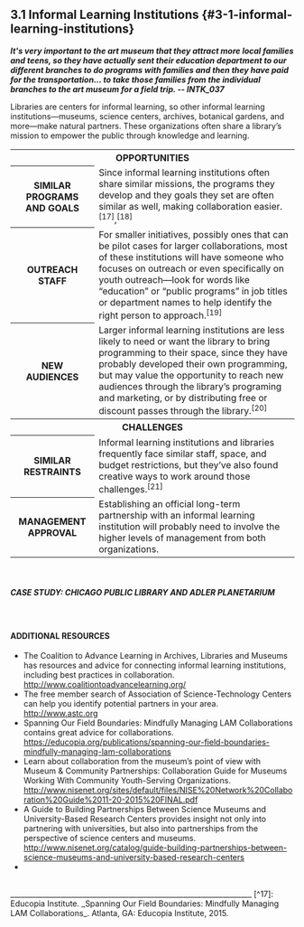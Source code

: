 ## 3.1 Informal Learning Institutions {#3-1-informal-learning-institutions}

**_It&#039;s very important to the art museum that they attract more local families and teens, so they have actually sent their education department to our different branches to do programs with families and then they have paid for the transportation... to take those families from the individual branches to the art museum for a field trip. -- INTK_037_**

Libraries are centers for informal learning, so other informal learning institutions—museums, science centers, archives, botanical gardens, and more—make natural partners. These organizations often share a library’s mission to empower the public through knowledge and learning.

<table class="heading-cell no-common-style"><tr>
<th colspan="2">OPPORTUNITIES</th></tr>
<tr>
<th>SIMILAR PROGRAMS AND GOALS</th>
<td>Since informal learning institutions often share similar missions, the programs they develop and they goals they set are often similar as well, making collaboration easier.<sup>[17]</sup>,<sup>[18]</sup></td>
</tr>
<tr>
<th>OUTREACH STAFF</th>
<td>For smaller initiatives, possibly ones that can be pilot cases for larger collaborations, most of these institutions will have someone who focuses on outreach or even specifically on youth outreach—look for words like “education” or “public programs” in job titles or department names to help identify the right person to approach.<sup>[19]</sup> </td>
</tr>
<tr>
<th>NEW AUDIENCES</th>
<td>Larger informal learning institutions are less likely to need or want the library to bring programming to their space, since they have probably developed their own programming, but may value the opportunity to reach new audiences through the library’s programing and marketing, or by distributing free or discount passes through the library.<sup>[20]</sup></td>
</tr>
<tr>
<th colspan="2">CHALLENGES</th>
</tr>
<tr>
<th>SIMILAR RESTRAINTS</th>
<td>Informal learning institutions and libraries frequently face similar staff, space, and budget restrictions, but they’ve also found creative ways to work around those challenges.<sup>[21]</sup></td>
</tr>
<tr>
<th>MANAGEMENT APPROVAL</th>
<td>Establishing an official long-term partnership with an informal learning institution will probably need to involve the higher levels of management from both organizations. </td>
</tr>

</table>

<br>

<div class="table-format"><span class="title"><h5>CASE STUDY: CHICAGO PUBLIC LIBRARY AND ADLER PLANETARIUM</h5></span></div>
<br>

<div class="text-wrapping1"><h4>ADDITIONAL RESOURCES</h4><ul><li>The Coalition to Advance Learning in Archives, Libraries and Museums has resources and advice for connecting informal learning institutions, including best practices in collaboration.<br><a href="http://www.coalitiontoadvancelearning.org/">http://www.coalitiontoadvancelearning.org/<a></li><li>The free member search of Association of Science-Technology Centers can help you identify potential partners in your area. <br><a href="http://www.astc.org">http://www.astc.org</a></li><li>Spanning Our Field Boundaries: Mindfully Managing LAM Collaborations contains great advice for collaborations. <br><a href="https://educopia.org/publications/spanning-our-field-boundaries-mindfully-managing-lam-collaborations">https://educopia.org/publications/spanning-our-field-boundaries-mindfully-managing-lam-collaborations</a></li><li>Learn about collaboration from the museum’s point of view with Museum & Community Partnerships: Collaboration Guide for Museums Working With Community Youth-Serving Organizations. <br><a href="http://www.nisenet.org/sites/default/files/NISE%20Network%20Collaboration%20Guide%2011-20-2015%20FINAL.pdf">http://www.nisenet.org/sites/default/files/NISE%20Network%20Collaboration%20Guide%2011-20-2015%20FINAL.pdf</a></li><li>A Guide to Building Partnerships Between Science Museums and University-Based Research Centers provides insight not only into partnering with universities, but also into partnerships from the perspective of science centers and museums.<br><a href="http://www.nisenet.org/catalog/guide-building-partnerships-between-science-museums-and-university-based-research-centers">http://www.nisenet.org/catalog/guide-building-partnerships-between-science-museums-and-university-based-research-centers</a></li><li><a href=""></a></li></ul></div>

<br>
___________________________________________________________________
[^17]: Educopia Institute. _Spanning Our Field Boundaries: Mindfully Managing LAM Collaborations_. Atlanta, GA: Educopia Institute, 2015.

[^18]: Twiggs, Korie, Christina Freitag, and Michelle Nichols. _Partner with a Local Museum to Reach More Teens!_ Adobe Connect recording. YeLL! YALSA e-Learning Library. Chicago, IL: YALSA, 2016.

[^19]: Twiggs, Korie, Christina Freitag, and Michelle Nichols. _Partner with a Local Museum to Reach More Teens!_ Adobe Connect recording. YeLL! YALSA e-Learning Library. Chicago, IL: YALSA, 2016.

[^20]: Twiggs, Korie, Christina Freitag, and Michelle Nichols. _Partner with a Local Museum to Reach More Teens!_ Adobe Connect recording. YeLL! YALSA e-Learning Library. Chicago, IL: YALSA, 2016.

[^21]: Twiggs, Korie, Christina Freitag, and Michelle Nichols. _Partner with a Local Museum to Reach More Teens!_ Adobe Connect recording. YeLL! YALSA e-Learning Library. Chicago, IL: YALSA, 2016.

